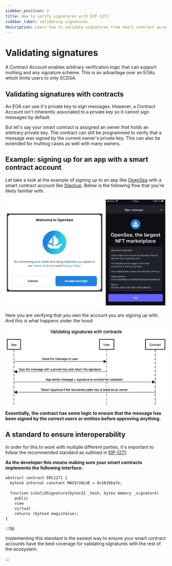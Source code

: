 ```yaml
---
sidebar_position: 2
title: How to verify signatures with EIP-1271
sidebar_label: Validating signatures
description: Learn how to validate signatures from smart contract accounts using EIP-1271 using this guide. Example included!
---
```


# Validating signatures

A Contract Account enables arbitrary verification logic that can support multisig and any signature scheme. This is an advantage over an EOAs which limits users to only ECDSA.

## Validating signatures with contracts

An EOA can use it's private key to sign messages. However, a Contract Account isn't inherently associated to a private key so it cannot sign messages by default.

But let's say your smart contract is assigned an owner that holds an arbitrary private key. The contract can still be programmed to verify that a message was signed by the current owner's private key. This can also be extended for multisig cases as well with many owners.

## Example: signing up for an app with a smart contract account

Let take a look at the example of signing up to an app like [OpenSea](https://opensea.io/) with a smart contract account like [Stackup](https://stackup.sh/). Below is the following flow that you're likely familiar with.

![Signature validation example](../../../static/img/signature-validation-example.png)

Here you are verifying that you own the account you are signing up with. And this is what happens under the hood:

![Validating signatures with contracts](../../../static/img/validating-signatures-with-contracts.png)

**Essentially, the contract has some logic to ensure that the message has been signed by the correct users or entities before approving anything.**

## A standard to ensure interoperability

In order for this to work with multiple different parties, it's important to follow the recommended standard as outlined in [EIP-1271](https://eips.ethereum.org/EIPS/eip-1271).

**As the developer this means making sure your smart contracts implements the following interface:**

```solidity
abstract contract ERC1271 {
  bytes4 internal constant MAGICVALUE = 0x1626ba7e;

  function isValidSignature(bytes32 _hash, bytes memory _signature)
    public
    view
    virtual
    returns (bytes4 magicValue);
}

```

:::tip

Implementing this standard is the easiest way to ensure your smart contract accounts have the best coverage for validating signatures with the rest of the ecosystem.

:::
